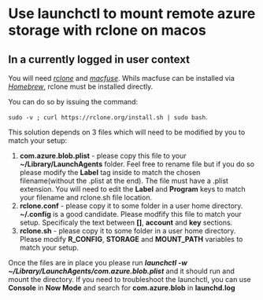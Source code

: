 # Use launchctl to mount remote azure storage with rclone on macos
## In a currently logged in user context

You will need *[rclone](https://rclone.org)* and *[macfuse](https://osxfuse.github.io/)*. Whils macfuse can be installed via *[Homebrew](https://brew.sh)*, rclone must be installed directly. 

You can do so by issuing the command: 

`sudo -v ; curl https://rclone.org/install.sh | sudo bash`.

This solution depends on 3 files which will need to be modified by you to match your setup: 

1. **com.azure.blob.plist** - please copy this file to your **~/Library/LaunchAgents** folder. Feel free to rename file but if you do so please modify the **Label** tag inside to match the chosen filename(without the .plist at the end). The file must have a .plist extension. You will need to edit the **Label** and **Program** keys to match your filename and rclone.sh file location.
2. **rclone.conf** - please copy it to some folder in a user home directory. **~/.config** is a good candidate. Please modfify this file to match your setup. Specificaly the text between **[]**, **account** and **key** sections. 
3. **rclone.sh** - please copy it to some folder in a user home directory. Please modify **R_CONFIG**, **STORAGE** and **MOUNT_PATH** variables to match your setup. 

Once the files are in place you please run ***launchctl -w ~/Library/LaunchAgents/com.azure.blob.plist*** and it should run and mount the directory. 
If you need to troubleshoot the launchctl, you can use **Console** in **Now Mode** and search for **com.azure.blob** in **launchd.log**


